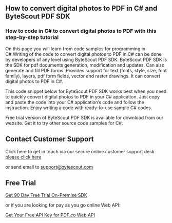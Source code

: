 ## How to convert digital photos to PDF in C# and ByteScout PDF SDK

### How to code in C# to convert digital photos to PDF with this step-by-step tutorial

On this page you will learn from code samples for programming in C#.Writing of the code to convert digital photos to PDF in C# can be done by developers of any level using ByteScout PDF SDK. ByteScout PDF SDK is the SDK for pdf documents generation, modification and updates. Can also generate and fill PDF forms. Provides support for text (fonts, style, size, font family), layers, pdf form fields, vector and raster drawings. It can convert digital photos to PDF in C#.

This code snippet below for ByteScout PDF SDK works best when you need to quickly convert digital photos to PDF in your C# application. Just copy and paste the code into your C# application’s code and follow the instruction. Enjoy writing a code with ready-to-use sample C# codes.

Free trial version of ByteScout PDF SDK is available for download from our website. Get it to try other source code samples for C#.

## Contact Customer Support

Click here to get in touch via our secure online customer support desk [please click here](https://bytescout.zendesk.com/hc/en-us/requests/new?subject=ByteScout%20PDF%20SDK%20Question)

or send email to [support@bytescout.com](mailto:support@bytescout.com?subject=ByteScout%20PDF%20SDK%20Question) 

## Free Trial

[Get 90 Day Free Trial On-Premise SDK](https://bytescout.com/download/web-installer?utm_source=github-readme)

or if you are looking for pay as you go online Web API:

[Get Your Free API Key for PDF.co Web API](https://pdf.co/documentation/api?utm_source=github-readme)